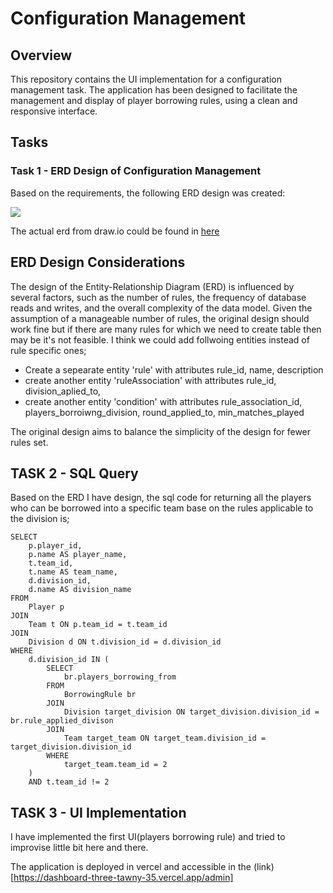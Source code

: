 # Configuration Management

## Overview

This repository contains the UI implementation for a configuration management task. The application has been designed to facilitate the management and display of player borrowing rules, using a clean and responsive interface.

## Tasks

### Task 1 - ERD Design of Configuration Management

Based on the requirements, the following ERD design was created:

![](erd.png)

The actual erd from draw.io could be found in [here]([https://youtube.com/lamadev](https://viewer.diagrams.net/?tags=%7B%7D&lightbox=1&highlight=0000ff&edit=_blank&layers=1&nav=1&title=Untitled%20Diagram.drawio#R%3Cmxfile%3E%3Cdiagram%20id%3D%22R2lEEEUBdFMjLlhIrx00%22%20name%3D%22Page-1%22%3E7V1dc6M2G%2F01nmkvkgFjsHMZ56PbqbPZZtPZt73JKEa21QJysbyx%2B%2BtfCSTAIGwRY8wGzWR2jSyELB3pPOfRg9SzbvzNLyFYLh6wC71e33A3Peu21%2B%2BbhjWg%2F7GULU%2Bx%2B0acMg%2BRy9PShK%2FoPyhu5alr5MLVTkaCsUfQcjdxioMATslOGghD%2FLabbYa93acuwRwWEr5OgVdM%2FYZcsohTR7aRpn%2BCaL4QTzYN%2Fo0PRGaesFoAF7%2FtJMENuccB4VX8AkMfBDAg9JsHEP4Dw559tyCE%2FdLrXv%2Be%2Fs1Y7ss5xnMPgiVaXU6xT5OnK5rlfgZ85LF2zhQ05gXRx1l3PesmxJjEn%2FzNDfRYZ4luiOt0X%2FJt0g4hK1fhhiu%2F%2F%2Fxo%2FeU%2F%2FG1bf97b8G5mvlyYHA7fgbfmDXyLvqMVwgFvJLIVLU%2Fba8k%2BEvDKksYrAkLCAWIZNIF2OQEooL%2FOujWja88DyxWKsscpC%2BS5E7DFayIKElfjGdpA9ynGB8tLoTKhhbFLVjhr6a%2B8Muxr4KF5QD9P6c9nTxyHcEXrMgErwnMsiO%2Fxj8W24s33HYYEbjJJvO1%2BgdiHJNzSLPxbS%2BBIDBx%2B%2BZaCMElbZAEosAU4quZJ0cnTnuhAAQGFUKXHjSRPs3IPAx5tnAAQOMbrwF1lAUI%2FZH5nmhTBpgqE7AKE9kPniQ268QKH6D8GGI93cBZO0fUb8j06aj5B4OaSxjiaviJYIM%2B7wR5mmAtwAAuwY5ncEC%2BfQTiHhCcsMeKj3B7TP9poN8al3bNpXW%2FotZle0z%2BWPSQ3OFiRkMKblQEpyt4gQ9qY4CUv1IMzUX7Ie4R9fsWE0EmhDIj7h%2BVheG53O%2F4QHPMAyaJxBxmVYeAUYPDlt1Ig0BYgCHgp8KPZgxEGSLtN0rfS1k5aON%2F0%2BTkD0%2FacedGcv0CuC%2Bn8MX5bIAK%2FLsGUZXqjpHlo5tg%2FCA53WKaHrIodJJkuKpbWxHwwlMwHjkeiLnZpnZ05%2B%2BxymnmhhfWNXz8%2F038%2FP0b%2F%2FjGZiDsYl2ZuOjOeBOfEeccrihoUzCfxnU4OcHZbALfplc0QpgqFqANQqbgmEDjSjKTESMYpGck5OyNdqcOgmfkDukiUd2I6Gin31kenI2F%2BZ1AQAJ%2FV9ebT9dNPtvFz20mlFTDpHIkkClGTyBlJ5OrcJCJ6XWLNvgqr9P63jLn62hJbtTGuqeBK%2BfBcYylJnwKApthfQoLIrhySQeqHVEWtwF73CKyow58h8PeTWK9rbl1H2IeccC5MVYS807Gr9MBhSyCkhXTtrt1kWB7j2q08ZR1nAxWFdIdcu32tpUVTiEcesG8IpRnt1j012PYYNHa9Bo1KcU2gTyvy2hV5dTaSuHWbZSNLpsi7IbUtLbWTpihKbe3WrQ6T7pFIMeBJk0jjJCJx6zZMIrKgJe3WlQ0UzTVWMbRJya0rCXHRPt06gdc59hoUBfgXD2zjeGLt1U0QkRBM4mSVyZYrSae%2BN1y38EAJxbXEqzvQOrp2r24yMI%2Fy6soAeTITaFDU0R3y6g60lE6aoiillxGplPlw222ZNOesrYChPZaKU6%2BlolJcE6DSOrt2nV2dZFStntORTIWXgz6YgB5oAZ00RVFAa2dtdZh0j0RkrxJpEmmYRGTO2mZJRBaGpJ21soGiuWYge%2BtHwVmbC1rRjto6Qdc55rKLmnqM2e4XtHOe1qzW2l%2BbjcIVi3%2Bccuz%2BpV2ASl%2FmhH9vFK61%2B8Bku4UslvotwZKW0rX7a5PxedQGC1UXmY6yguyilO6Qv9bWajppCrXl6FfBNy8hJRwdj3tq2JXbOH0VIlGHoVJxTeBQq%2FPa1Xl1XpJts9AsL2l1fqhTtTpPmqJcnSewiOgKLJcegu6Lm%2BxGV67L201WrcBV58hJTIuanM5JTrLtGxolJ0cW66TJSTZQNDk5fSVhVQBQHC2zekkVlwpr%2FZDKqxU47ByZDYtW0z0KgLe6o%2F2FXpGHyFZ7lQ9u2SvbRDfJk%2B3iJGM1p3JuZwdLFn0zaAeiRto8qt2nnIzSY3zKUjyezDwaFc2jDvmUR9r0SZpCzfSZRazzAlPa0c7lRvC3x%2BRReaukgsnTkpdURrKt1DRBHaXfqxOUxIJpmKBka99av8sGiiaxkcJL3dq5XD%2BuukdOshV4TU4Nk5PEudwwOZWfdKHJaXegaHIalS%2BT73Uu7xBWyKqnncqnwF%2F3SKzC8RiaxE5FYkmQ8dlYTNBoB1%2FRHKl310enp6vyhfIslfgoePEBmS7g6iVa9sw4%2Fv6YTK7HkztNQu9HWedIyBTRg5p0miQd%2B9ykY4pAwI9PMgnENcuk23AdoBkUTL21C3lEDRU%2BPMSG3jl%2BfJzcXX%2FWLHMEzLpHMyIOUNNMkzQzOjvNiJC%2BDtCMox4f9fFpRu0gLkEz0TCnLCOUDQ68raaaWqDWPaoxiquQT7Hbdh8B9boWnCkCIQVXDGWv%2FNd58JbSA1tydptp6BXG2uMz05H54xy9ZRrFNcYORWim40AbNaahtoIYrRHqiMyT461zm8%2Bbhl4xrF1Vv4OUzn4Clylej%2BngkmE6CDQjmWZx0TBmn2Dtv7JDKWIGaje7tAMr3WMTs6%2FZpAVscvajuEyz3FmnwyhzY0WTjmmWvxKyN5Byiv0lJIjoA7lOiL7u0ZjkQMmbFGn7Ga3XNaevEA7ihXzJqoBsy4WrajBRfpipshjZBIiG2t1bv7u3wkGCe%2FZ4rbqjyHG20LDb7t6hdvembaHm7pWbNdrpexrU7bFvqh6JccC%2BUSmuEfumwglOmppORk2ybV6bpSbpKchdISZL3a%2Fy4YnJKn%2FtlU7jwQ4inH%2FXmPCuunjjFb%2BmWQZG7NYSGQQtFc4FS8grLluT1%2FuR2T3yEjFh%2B%2BYs6M6h6Cva1mwrPegBZk%2Fdpd%2FEPRqzl9nf7SkYuNcsTJ1e3j1ROD3jBxBse3wlHgp2K3aoiEnG63AKVfqYCJIryymKZL9JdZKSiuAkMYza4jvcqfEeRHxh1NvLBF3lRLidQ0H84%2FldKQIKBdm5gsx8QXHbFAqqD0oKp2Y3BSW4QeR%2F4hb6%2BU%2BWfmnzq9tNJtvt9nj4qaJPWDXtQV%2FuWCHTsd%2BJvlzwYN%2FKFVSCPtqZYJvJxg3T0goPh7kK84k0BXNcYs3QFv7dFkHbqABtWp9wm4wHdpG5i12mt0VXxw%2BJ%2FkhxSIgz0lozJAphsMY7h0R%2Bc1VzqDYk6kOtgjA9HWojOZt%2B5YPAfYwsydpIX6y6HMRY4r9oDcgucq53c5TEWleH2U5Jo2G%2BoJpm3mQbhMQVLKpcVrPCjxwcvOMqb8MMq97hHLzDyQ%2FLXK1OxCEqe6%2BJBDbeylXiKhqJTCNaznIjFYl3T%2FQmA8%2BYUMTBDM3XIYhX2ww6PMEc%2Bmy4pdIxfmBhebc8joAqKbI7ERRWypjeQlPgXfMvfKrrotkkWkLLqM1dZxTzN4E1wSs%2B30RTSYj%2FgTlBKtGopXOJuvTri9meo%2BOif8WZLDM1ODK%2FkrNHDKr6lS6%2BYXczuho9f%2Fv798EzevEny%2FFFi2wP6Sx6Yps5PsPlfFO1ndu03Mxvfa46UTv5gk6mz6QwUtgu9iPDKB6e7YHRe4WWkyc8a9QojBSOWm2%2FyG8WevFGoR8Qek6z0DurnDndDCbeqDmMI%2BfMOMpJjbyeVcXRsCCM68IRvQwxM4TT7CFYLh6wC1mO%2FwM%3D%3C%2Fdiagram%3E%3C%2Fmxfile%3E])) 


## ERD Design Considerations

The design of the Entity-Relationship Diagram (ERD) is influenced by several factors, such as the number of rules, the frequency of database reads and writes, and the overall complexity of the data model. Given the assumption of a manageable number of rules, the original design should work fine but if there are many rules for which we need to create table
then may be it's not feasible. I think we could add follwoing entities instead of rule specific ones;

- Create a sepearate entity 'rule' with attributes rule_id, name, description
- create another entity 'ruleAssociation' with attributes rule_id, division_aplied_to,
- create another entity 'condition' with attributes rule_association_id, players_borroiwng_division, round_applied_to, min_matches_played

The original design aims to balance the simplicity of the design for fewer rules set.


## TASK 2 - SQL Query

Based on the ERD I have design, the sql code for returning all the players who can be borrowed into a specific team base on the rules applicable to the division is;

```
SELECT
    p.player_id,
    p.name AS player_name,
    t.team_id,
    t.name AS team_name,
    d.division_id,
    d.name AS division_name
FROM
    Player p
JOIN
    Team t ON p.team_id = t.team_id
JOIN
    Division d ON t.division_id = d.division_id
WHERE
    d.division_id IN (
        SELECT
            br.players_borrowing_from
        FROM
            BorrowingRule br
        JOIN
            Division target_division ON target_division.division_id = br.rule_applied_divison
        JOIN
            Team target_team ON target_team.division_id = target_division.division_id
        WHERE
            target_team.team_id = 2
    )
    AND t.team_id != 2

```

## TASK 3 - UI Implementation

I have implemented the first UI(players borrowing rule) and tried to improvise little bit here and there.

The application is deployed in vercel and accessible in the (link) [https://dashboard-three-tawny-35.vercel.app/admin]

